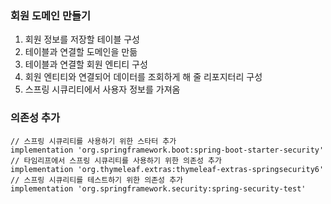 ### 회원 도메인 만들기

1. 회원 정보를 저장할 테이블 구성
2. 테이블과 연결할 도메인을 만듦
3. 테이블과 연결할 회원 엔티티 구성
4. 회원 엔티티와 연결되어 데이터를 조회하게 해 줄 리포지터리 구성
5. 스프링 시큐리티에서 사용자 정보를 가져옴

### 의존성 추가
```
// 스프링 시큐리티를 사용하기 위한 스타터 추가
implementation 'org.springframework.boot:spring-boot-starter-security'
// 타임리프에서 스프링 시큐리티를 사용하기 위한 의존성 추가
implementation 'org.thymeleaf.extras:thymeleaf-extras-springsecurity6'
// 스프링 시큐리티를 테스트하기 위한 의존성 추가
implementation 'org.springframework.security:spring-security-test'
```

